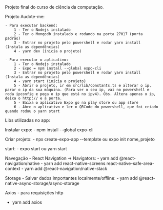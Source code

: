 
Projeto final do curso de ciência da computação.

Projeto Audote-me:

	- Para executar backend:
		1 - Ter o Nodejs instalado
		2 - Ter o Mongodb instalado e rodando na porta 27017 (porta padrão)
		3 - Entrar no projeto pelo powershell e rodar yarn install (Instala as dependências)
		4 - yarn dev (inicia o projeto)

	- Para executar o aplicativo:
		1 - Ter o Nodejs instalado
		2 - Expo = npm install --global expo-cli
		3 - Entrar no projeto pelo powershell e rodar yarn install (Instala as dependências)
		4 - yarn start (inicia o projeto)
		5 - Abrir o projeto, ir em src/lib/constants.ts e alterar o ip, parar o ip da sua máquina. (Para ver o seu ip, vai no powershell e roda ipconfig e pega o ip que está no ipv4). Obs. Altera apenas o ip, deixa o http:// e a porta.
		5 - Baixa o aplicativo Expo go na play store ou app store
 		6 - Abre o aplicativo e ler o QRCode do powershell, que foi criado quando rodou o yarn start 




Libs utilizadas no app:

Instalar expo:
    - npm install --global expo-cli

Criar projeto:
    - npx create-expo-app --template ou expo init nome_projeto

start:
    - expo start ou yarn start

Navegação - React Navigation -> Navigators:
    - yarn add @react-navigation/native
    - yarn add react-native-screens react-native-safe-area-context
    - yarn add @react-navigation/native-stack

Storage - Salvar dados importantes localmente/offline:
    - yarn add @react-native-async-storage/async-storage

Axios - para requisições http
 -  yarn add axios
